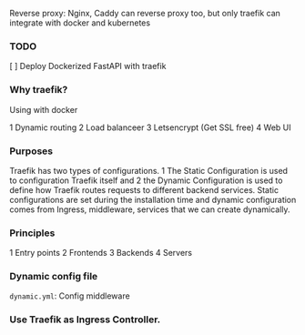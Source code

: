 Reverse proxy: Nginx, Caddy can reverse proxy too, but only traefik can integrate with docker and kubernetes
### TODO
[ ] Deploy Dockerized FastAPI with traefik 

### Why traefik?

Using with docker

1 Dynamic routing
2 Load balanceer
3 Letsencrypt (Get SSL free)
4 Web UI

### Purposes

Traefik has two types of configurations. 
1 The Static Configuration is used to configuration Traefik itself and 
2 the Dynamic Configuration is used to define how Traefik routes requests to different
backend services. Static configurations are set during the installation time and dynamic configuration comes from Ingress,
middleware, services that we can create dynamically.

### Principles

1 Entry points
2 Frontends
3 Backends
4 Servers

### Dynamic config file

`dynamic.yml`: Config middleware

### Use Traefik as Ingress Controller.
